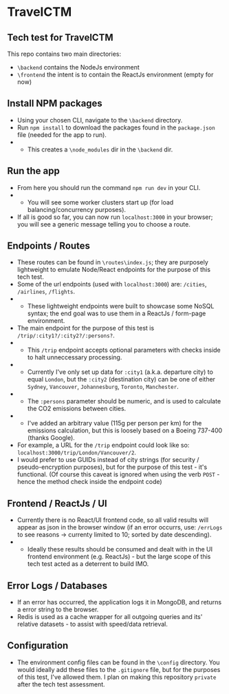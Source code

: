 # TravelCTM

## Tech test for TravelCTM

This repo contains two main directories:

-   `\backend` contains the NodeJs environment
-   `\frontend` the intent is to contain the ReactJs environment (empty for now)

## Install NPM packages

-   Using your chosen CLI, navigate to the `\backend` directory.
-   Run `npm install` to download the packages found in the `package.json` file (needed for the app to run).
-   -   This creates a `\node_modules` dir in the `\backend` dir.

## Run the app

-   From here you should run the command `npm run dev` in your CLI.
-   -   You will see some worker clusters start up (for load balancing/concurrency purposes).
-   If all is good so far, you can now run `localhost:3000` in your browser; you will see a generic message telling you to choose a route.

## Endpoints / Routes

-   These routes can be found in `\routes\index.js`; they are purposely lightweight to emulate Node/React endpoints for the purpose of this tech test.
-   Some of the url endpoints (used with `localhost:3000`) are: `/cities`, `/airlines`, `/flights`.
-   -   These lightweight endpoints were built to showcase some NoSQL syntax; the end goal was to use them in a ReactJs / form-page environment.
-   The main endpoint for the purpose of this test is `/trip/:city1?/:city2?/:persons?`.
-   -   This `/trip` endpoint accepts optional parameters with checks inside to halt unneccessary processing.
-   -   Currently I've only set up data for `:city1` (a.k.a. departure city) to equal `London`, but the `:city2` (destination city) can be one of either `Sydney`, `Vancouver`, `Johannesburg`, `Toronto`, `Manchester`.
-   -   The `:persons` parameter should be numeric, and is used to calculate the CO2 emissions between cities.
-   -   I've added an arbitrary value (115g per person per km) for the emissions calculation, but this is loosely based on a Boeing 737-400 (thanks Google).
-   For example, a URL for the `/trip` endpoint could look like so: `localhost:3000/trip/London/Vancouver/2`.
-   I would prefer to use GUIDs instead of city strings (for security / pseudo-encryption purposes), but for the purpose of this test - it's functional. (Of course this caveat is ignored when using the verb `POST` - hence the method check inside the endpoint code)

## Frontend / ReactJs / UI

-   Currently there is no React/UI frontend code, so all valid results will appear as json in the browser window (if an error occurrs, use: `/errLogs` to see reasons -> currenty limited to 10; sorted by date descending).
-   -   Ideally these results should be consumed and dealt with in the UI frontend environment (e.g. ReactJs) - but the large scope of this tech test acted as a deterrent to build IMO.

## Error Logs / Databases

-   If an error has occurred, the application logs it in MongoDB, and returns a error string to the browser.
-   Redis is used as a cache wrapper for all outgoing queries and its' relative datasets - to assist with speed/data retrieval.

## Configuration

-   The environment config files can be found in the `\config` directory. You would ideally add these files to the `.gitignore` file, but for the purposes of this test, I've allowed them. I plan on making this repository `private` after the tech test assessment.
